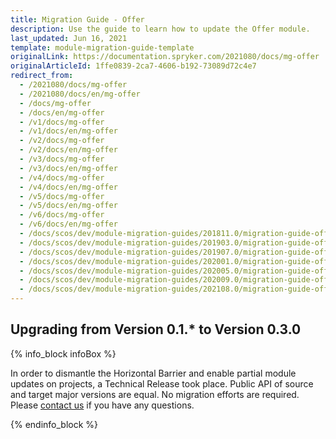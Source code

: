 ```yaml
---
title: Migration Guide - Offer
description: Use the guide to learn how to update the Offer module.
last_updated: Jun 16, 2021
template: module-migration-guide-template
originalLink: https://documentation.spryker.com/2021080/docs/mg-offer
originalArticleId: 1ffe0839-2ca7-4606-b192-73089d72c4e7
redirect_from:
  - /2021080/docs/mg-offer
  - /2021080/docs/en/mg-offer
  - /docs/mg-offer
  - /docs/en/mg-offer
  - /v1/docs/mg-offer
  - /v1/docs/en/mg-offer
  - /v2/docs/mg-offer
  - /v2/docs/en/mg-offer
  - /v3/docs/mg-offer
  - /v3/docs/en/mg-offer
  - /v4/docs/mg-offer
  - /v4/docs/en/mg-offer
  - /v5/docs/mg-offer
  - /v5/docs/en/mg-offer
  - /v6/docs/mg-offer
  - /v6/docs/en/mg-offer
  - /docs/scos/dev/module-migration-guides/201811.0/migration-guide-offer.html
  - /docs/scos/dev/module-migration-guides/201903.0/migration-guide-offer.html
  - /docs/scos/dev/module-migration-guides/201907.0/migration-guide-offer.html
  - /docs/scos/dev/module-migration-guides/202001.0/migration-guide-offer.html
  - /docs/scos/dev/module-migration-guides/202005.0/migration-guide-offer.html
  - /docs/scos/dev/module-migration-guides/202009.0/migration-guide-offer.html
  - /docs/scos/dev/module-migration-guides/202108.0/migration-guide-offer.html
---
```


## Upgrading from Version 0.1.* to Version 0.3.0

{% info_block infoBox %}

In order to dismantle the Horizontal Barrier and enable partial module updates on projects, a Technical Release took place. Public API of source and target major versions are equal. No migration efforts are required. Please [contact us](https://spryker.com/en/support/) if you have any questions.

{% endinfo_block %}
